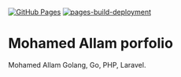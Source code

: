 [![GitHub Pages](https://github.com/mohamedallam1991/mohamedallam1991.github.io/actions/workflows/gh-pages.yml/badge.svg)](https://github.com/mohamedallam1991/mohamedallam1991.github.io/actions/workflows/gh-pages.yml)
[![pages-build-deployment](https://github.com/mohamedallam1991/mohamedallam1991.github.io/actions/workflows/pages/pages-build-deployment/badge.svg)](https://github.com/mohamedallam1991/mohamedallam1991.github.io/actions/workflows/pages/pages-build-deployment)

# Mohamed Allam porfolio
Mohamed Allam Golang, Go, PHP, Laravel.
